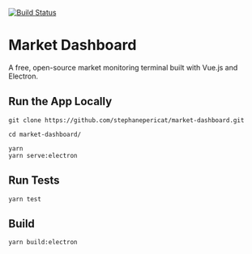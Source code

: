 [![Build Status](https://travis-ci.org/stephanepericat/market-dashboard.svg?branch=master)](https://travis-ci.org/stephanepericat/market-dashboard)

# Market Dashboard

A free, open-source market monitoring terminal built with Vue.js and Electron.

## Run the App Locally

```shell
git clone https://github.com/stephanepericat/market-dashboard.git

cd market-dashboard/

yarn
yarn serve:electron
```

## Run Tests

```shell
yarn test
```

## Build

```shell
yarn build:electron
```
